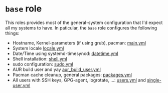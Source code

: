 # `base` role

This roles provides most of the general-system configuration that I'd expect all my systems to have.
In paticular, the `base` role configures the following things:

 - Hostname, Kernel-parameters (if using grub), pacman: [main.yml](./tasks/main.yml)
 - System locale [locale.yml](./tasks/locale.yml)
 - Date/Time using systemd-timesyncd: [datetime.yml](./tasks/datetime.yml)
 - Shell installation: [shell.yml](./tasks/shell.yml)
 - sudo configuration: [sudo.yml](./tasks/sudo.yml)
 - AUR build user and yay [aur_build_user.yml](./tasks/aur_build_user.yml) 
 - Pacman cache cleanup, general packages: [packages.yml](./tasks/packages.yml)
 - All users with SSH keys, GPG-agent, logrotate, ...: [users.yml](./tasks/users.yml) and [single-user.yml](./tasks/single-user.yml)
 